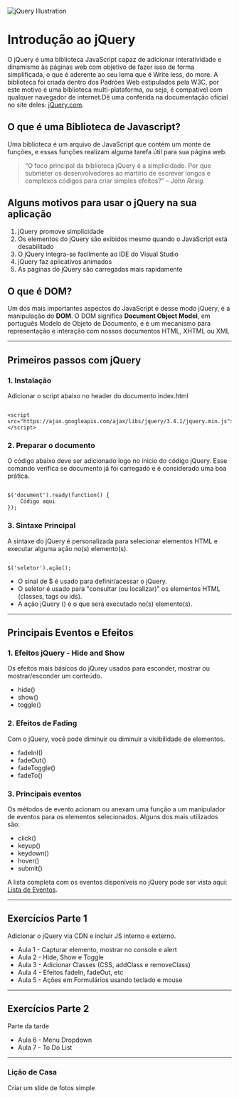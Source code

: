![jQuery Illustration](https://www.tutorialrepublic.com/lib/images/jquery-illustration.png)

# Introdução ao jQuery

O jQuery é uma biblioteca JavaScript capaz de adicionar interatividade e dinamismo às páginas web com objetivo de fazer isso de forma simplificada, o que é aderente ao seu lema que é Write less, do more. A biblioteca foi criada dentro dos Padrões Web estipulados pela W3C, por este motivo é uma biblioteca multi-plataforma, ou seja, é compatível com qualquer navegador de internet.Dê uma conferida na documentação oficial no site deles: [jQuery.com](https://jquery.com/).

## O que é uma Biblioteca de Javascript?

Uma biblioteca é um arquivo de JavaScript que contém um monte de funções, e essas funções realizam alguma tarefa útil para sua página web.

> “O foco principal da biblioteca jQuery é a simplicidade. Por que submeter os desenvolvedores ao martírio de escrever longos e complexos códigos para criar simples efeitos?” – *John Resig.*

## Alguns motivos para usar o jQuery na sua aplicação

1. jQuery promove simplicidade
2. Os elementos do jQuery são exibidos mesmo quando o JavaScript está desabilitado
3. O jQuery integra-se facilmente ao IDE do Visual Studio
4. jQuery faz aplicativos animados
5. As páginas do jQuery são carregadas mais rapidamente

## O que é DOM?

Um dos mais importantes aspectos do JavaScript e desse modo jQuery, é a manipulação do **DOM**. O DOM significa **Document Object Model**, em português Modelo de Objeto de Documento, e é um mecanismo para representação e interação com nossos documentos HTML, XHTML ou XML

---

## Primeiros passos com jQuery

### 1. Instalação

Adicionar o script abaixo no header do documento index.html

```script

<script src="https://ajax.googleapis.com/ajax/libs/jquery/3.4.1/jquery.min.js"></script>

````

### 2. Preparar o documento

O código abaixo deve ser adicionado logo no ínicio do código jQuery. Esse comando verifica se documento já foi carregado e é considerado uma boa prática.

```jquery

$('document').ready(function() {
    Código aqui
});

```
### 3. Sintaxe Principal 

A sintaxe do jQuery é personalizada para selecionar elementos HTML e executar alguma ação no(s) elemento(s).

```jquery

$('seletor').ação();

```

* O sinal de $ é usado para definir/acessar o jQuery.
* O seletor é usado para "consultar (ou localizar)" os elementos HTML (classes, tags ou ids).
* A ação jQuery () é o que será executado no(s) elemento(s).

---

## Principais Eventos e Efeitos

### 1. Efeitos jQuery  - Hide and Show

Os efeitos mais básicos do jQurey usados para esconder, mostrar ou mostrar/esconder um conteúdo.

* hide()
* show()
* toggle()

### 2. Efeitos de Fading

Com o jQuery, você pode diminuir ou diminuir a visibilidade de elementos.
* fadeInI()
* fadeOut()
* fadeToggle()
* fadeTo()

### 3. Principais eventos

Os métodos de evento acionam ou anexam uma função a um manipulador de eventos para os elementos selecionados. Alguns dos mais utilizados são:

* click()
* keyup()
* keydown()
* hover()
* submit()

A lista completa com os eventos disponíveis no jQuery pode ser vista aqui: [Lista de Eventos](https://www.w3schools.com/jquery/jquery_ref_events.asp).

---



## Exercícios Parte 1 

Adicionar o jQuery via CDN e incluir JS interno e externo.

* Aula 1 - Capturar elemento, mostrar no console e alert
* Aula 2 - Hide, Show e Toggle
* Aula 3 - Adicionar Classes (CSS, addClass e removeClass)
* Aula 4 - Efeitos fadeIn, fadeOut, etc
* Aula 5 - Ações em Formulários usando teclado e mouse

---

## Exercícios Parte 2

Parte da tarde

* Aula 6 - Menu Dropdown
* Aula 7 - To Do List

---

### Lição de Casa

Criar um slide de fotos simple